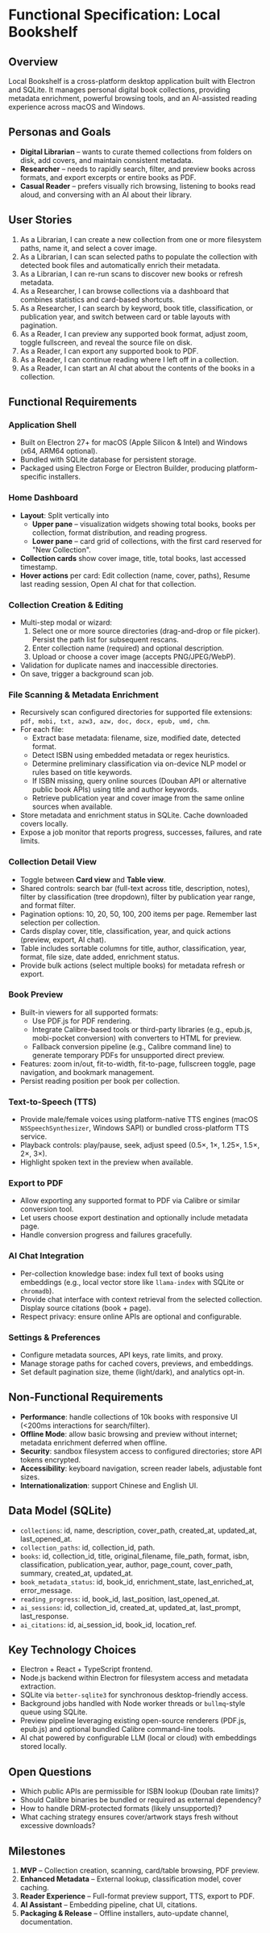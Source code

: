 # Functional Specification: Local Bookshelf

## Overview
Local Bookshelf is a cross-platform desktop application built with Electron and SQLite. It manages personal digital book collections, providing metadata enrichment, powerful browsing tools, and an AI-assisted reading experience across macOS and Windows.

## Personas and Goals
- **Digital Librarian** – wants to curate themed collections from folders on disk, add covers, and maintain consistent metadata.
- **Researcher** – needs to rapidly search, filter, and preview books across formats, and export excerpts or entire books as PDF.
- **Casual Reader** – prefers visually rich browsing, listening to books read aloud, and conversing with an AI about their library.

## User Stories
1. As a Librarian, I can create a new collection from one or more filesystem paths, name it, and select a cover image.
2. As a Librarian, I can scan selected paths to populate the collection with detected book files and automatically enrich their metadata.
3. As a Librarian, I can re-run scans to discover new books or refresh metadata.
4. As a Researcher, I can browse collections via a dashboard that combines statistics and card-based shortcuts.
5. As a Researcher, I can search by keyword, book title, classification, or publication year, and switch between card or table layouts with pagination.
6. As a Reader, I can preview any supported book format, adjust zoom, toggle fullscreen, and reveal the source file on disk.
7. As a Reader, I can export any supported book to PDF.
8. As a Reader, I can continue reading where I left off in a collection.
9. As a Reader, I can start an AI chat about the contents of the books in a collection.

## Functional Requirements
### Application Shell
- Built on Electron 27+ for macOS (Apple Silicon & Intel) and Windows (x64, ARM64 optional).
- Bundled with SQLite database for persistent storage.
- Packaged using Electron Forge or Electron Builder, producing platform-specific installers.

### Home Dashboard
- **Layout**: Split vertically into
  - **Upper pane** – visualization widgets showing total books, books per collection, format distribution, and reading progress.
  - **Lower pane** – card grid of collections, with the first card reserved for "New Collection".
- **Collection cards** show cover image, title, total books, last accessed timestamp.
- **Hover actions** per card: Edit collection (name, cover, paths), Resume last reading session, Open AI chat for that collection.

### Collection Creation & Editing
- Multi-step modal or wizard:
  1. Select one or more source directories (drag-and-drop or file picker). Persist the path list for subsequent rescans.
  2. Enter collection name (required) and optional description.
  3. Upload or choose a cover image (accepts PNG/JPEG/WebP).
- Validation for duplicate names and inaccessible directories.
- On save, trigger a background scan job.

### File Scanning & Metadata Enrichment
- Recursively scan configured directories for supported file extensions: `pdf, mobi, txt, azw3, azw, doc, docx, epub, umd, chm`.
- For each file:
  - Extract base metadata: filename, size, modified date, detected format.
  - Detect ISBN using embedded metadata or regex heuristics.
  - Determine preliminary classification via on-device NLP model or rules based on title keywords.
  - If ISBN missing, query online sources (Douban API or alternative public book APIs) using title and author keywords.
  - Retrieve publication year and cover image from the same online sources when available.
- Store metadata and enrichment status in SQLite. Cache downloaded covers locally.
- Expose a job monitor that reports progress, successes, failures, and rate limits.

### Collection Detail View
- Toggle between **Card view** and **Table view**.
- Shared controls: search bar (full-text across title, description, notes), filter by classification (tree dropdown), filter by publication year range, and format filter.
- Pagination options: 10, 20, 50, 100, 200 items per page. Remember last selection per collection.
- Cards display cover, title, classification, year, and quick actions (preview, export, AI chat).
- Table includes sortable columns for title, author, classification, year, format, file size, date added, enrichment status.
- Provide bulk actions (select multiple books) for metadata refresh or export.

### Book Preview
- Built-in viewers for all supported formats:
  - Use PDF.js for PDF rendering.
  - Integrate Calibre-based tools or third-party libraries (e.g., epub.js, mobi-pocket conversion) with converters to HTML for preview.
  - Fallback conversion pipeline (e.g., Calibre command line) to generate temporary PDFs for unsupported direct preview.
- Features: zoom in/out, fit-to-width, fit-to-page, fullscreen toggle, page navigation, and bookmark management.
- Persist reading position per book per collection.

### Text-to-Speech (TTS)
- Provide male/female voices using platform-native TTS engines (macOS `NSSpeechSynthesizer`, Windows SAPI) or bundled cross-platform TTS service.
- Playback controls: play/pause, seek, adjust speed (0.5×, 1×, 1.25×, 1.5×, 2×, 3×).
- Highlight spoken text in the preview when available.

### Export to PDF
- Allow exporting any supported format to PDF via Calibre or similar conversion tool.
- Let users choose export destination and optionally include metadata page.
- Handle conversion progress and failures gracefully.

### AI Chat Integration
- Per-collection knowledge base: index full text of books using embeddings (e.g., local vector store like `llama-index` with SQLite or `chromadb`).
- Provide chat interface with context retrieval from the selected collection. Display source citations (book + page).
- Respect privacy: ensure online APIs are optional and configurable.

### Settings & Preferences
- Configure metadata sources, API keys, rate limits, and proxy.
- Manage storage paths for cached covers, previews, and embeddings.
- Set default pagination size, theme (light/dark), and analytics opt-in.

## Non-Functional Requirements
- **Performance**: handle collections of 10k books with responsive UI (<200ms interactions for search/filter).
- **Offline Mode**: allow basic browsing and preview without internet; metadata enrichment deferred when offline.
- **Security**: sandbox filesystem access to configured directories; store API tokens encrypted.
- **Accessibility**: keyboard navigation, screen reader labels, adjustable font sizes.
- **Internationalization**: support Chinese and English UI.

## Data Model (SQLite)
- `collections`: id, name, description, cover_path, created_at, updated_at, last_opened_at.
- `collection_paths`: id, collection_id, path.
- `books`: id, collection_id, title, original_filename, file_path, format, isbn, classification, publication_year, author, page_count, cover_path, summary, created_at, updated_at.
- `book_metadata_status`: id, book_id, enrichment_state, last_enriched_at, error_message.
- `reading_progress`: id, book_id, last_position, last_opened_at.
- `ai_sessions`: id, collection_id, created_at, updated_at, last_prompt, last_response.
- `ai_citations`: id, ai_session_id, book_id, location_ref.

## Key Technology Choices
- Electron + React + TypeScript frontend.
- Node.js backend within Electron for filesystem access and metadata extraction.
- SQLite via `better-sqlite3` for synchronous desktop-friendly access.
- Background jobs handled with Node worker threads or `bullmq`-style queue using SQLite.
- Preview pipeline leveraging existing open-source renderers (PDF.js, epub.js) and optional bundled Calibre command-line tools.
- AI chat powered by configurable LLM (local or cloud) with embeddings stored locally.

## Open Questions
- Which public APIs are permissible for ISBN lookup (Douban rate limits)?
- Should Calibre binaries be bundled or required as external dependency?
- How to handle DRM-protected formats (likely unsupported)?
- What caching strategy ensures cover/artwork stays fresh without excessive downloads?

## Milestones
1. **MVP** – Collection creation, scanning, card/table browsing, PDF preview.
2. **Enhanced Metadata** – External lookup, classification model, cover caching.
3. **Reader Experience** – Full-format preview support, TTS, export to PDF.
4. **AI Assistant** – Embedding pipeline, chat UI, citations.
5. **Packaging & Release** – Offline installers, auto-update channel, documentation.

